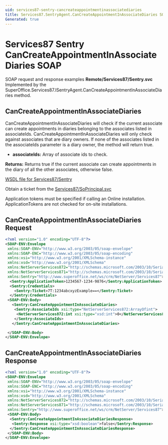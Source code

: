 ```yaml
---
uid: services87-sentry-cancreateappointmentinassociatediaries
title: Services87.SentryAgent.CanCreateAppointmentInAssociateDiaries SOAP
Generated: true
---
```


# Services87 Sentry CanCreateAppointmentInAssociateDiaries SOAP

SOAP request and response examples **Remote/Services87/Sentry.svc**
Implemented by the <see cref="M:SuperOffice.Services87.ISentryAgent.CanCreateAppointmentInAssociateDiaries">SuperOffice.Services87.ISentryAgent.CanCreateAppointmentInAssociateDiaries</see> method.

## CanCreateAppointmentInAssociateDiaries

CanCreateAppointmentInAssociateDiaries will check if the current associate can create appointments in diaries belonging to the associates listed in associateIds. CanCreateAppointmentInAssociateDiaries will only check against associates that are diary owners. If none of the associates listed in the associateIds parameter is a diary owner, the method will return true.

* **associateIds:** Array of associate ids to check.

**Returns:** Returns true if the current associate can create appointments in the diary of all the other associates, otherwise false.


[WSDL file for Services87/Sentry](../Services87-Sentry.md)

Obtain a ticket from the [Services87/SoPrincipal.svc](../SoPrincipal/index.md)

Application tokens must be specified if calling an Online installation. ApplicationTokens are not checked for on-site installations.

## CanCreateAppointmentInAssociateDiaries Request

```xml
<?xml version="1.0" encoding="UTF-8"?>
<SOAP-ENV:Envelope
 xmlns:SOAP-ENV="http://www.w3.org/2003/05/soap-envelope"
 xmlns:SOAP-ENC="http://www.w3.org/2003/05/soap-encoding"
 xmlns:xsi="http://www.w3.org/2001/XMLSchema-instance"
 xmlns:xsd="http://www.w3.org/2001/XMLSchema"
 xmlns:NetServerServices872="http://schemas.microsoft.com/2003/10/Serialization/Arrays"
 xmlns:NetServerServices871="http://schemas.microsoft.com/2003/10/Serialization/"
 xmlns:Sentry="http://www.superoffice.net/ws/crm/NetServer/Services87">
  <Sentry:ApplicationToken>1234567-1234-9876</Sentry:ApplicationToken>
  <Sentry:Credentials>
    <Sentry:Ticket>7T:1234abcxyzExample==</Sentry:Ticket>
  </Sentry:Credentials>
 <SOAP-ENV:Body>
   <Sentry:CanCreateAppointmentInAssociateDiaries>
    <Sentry:AssociateIds xsi:type="NetServerServices872:ArrayOfint">
     <NetServerServices872:int xsi:type="xsd:int">0</NetServerServices872:int>
    </Sentry:AssociateIds>
   </Sentry:CanCreateAppointmentInAssociateDiaries>

 </SOAP-ENV:Body>
</SOAP-ENV:Envelope>

```


## CanCreateAppointmentInAssociateDiaries Response

```xml
<?xml version="1.0" encoding="UTF-8"?>
<SOAP-ENV:Envelope
 xmlns:SOAP-ENV="http://www.w3.org/2003/05/soap-envelope"
 xmlns:SOAP-ENC="http://www.w3.org/2003/05/soap-encoding"
 xmlns:xsi="http://www.w3.org/2001/XMLSchema-instance"
 xmlns:xsd="http://www.w3.org/2001/XMLSchema"
 xmlns:NetServerServices872="http://schemas.microsoft.com/2003/10/Serialization/Arrays"
 xmlns:NetServerServices871="http://schemas.microsoft.com/2003/10/Serialization/"
 xmlns:Sentry="http://www.superoffice.net/ws/crm/NetServer/Services87">
 <SOAP-ENV:Body>
  <Sentry:CanCreateAppointmentInAssociateDiariesResponse>
   <Sentry:Response xsi:type="xsd:boolean">false</Sentry:Response>
  </Sentry:CanCreateAppointmentInAssociateDiariesResponse>
 </SOAP-ENV:Body>
</SOAP-ENV:Envelope>

```

